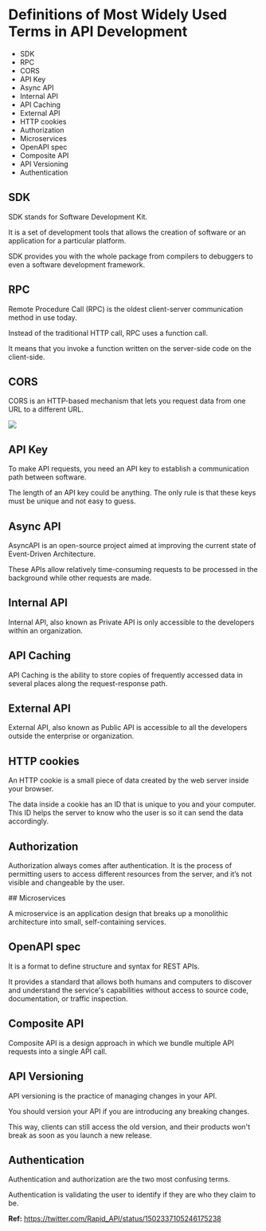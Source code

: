 # Definitions of Most Widely Used Terms in API Development

- SDK
- RPC
- CORS
- API Key
- Async API
- Internal API
- API Caching
- External API
- HTTP cookies
- Authorization
- Microservices
- OpenAPI spec
- Composite API
- API Versioning
- Authentication

## SDK

SDK stands for Software Development Kit.

It is a set of development tools that allows the creation of software or an application for a particular platform.

SDK provides you with the whole package from compilers to debuggers to even a software development framework.

## RPC

Remote Procedure Call (RPC) is the oldest client-server communication method in use today.

Instead of the traditional HTTP call, RPC uses a function call.

It means that you invoke a function written on the server-side code on the client-side.

## CORS

CORS is an HTTP-based mechanism that lets you request data from one URL to a different URL.

<img src="https://pbs.twimg.com/media/FNlfmXTXEAMx1h_?format=jpg&name=large">

## API Key

To make API requests, you need an API key to establish a communication path between software.

The length of an API key could be anything. The only rule is that these keys must be unique and not easy to guess.

## Async API

AsyncAPI is an open-source project aimed at improving the current state of Event-Driven Architecture.

These APIs allow relatively time-consuming requests to be processed in the background while other requests are made.

## Internal API

Internal API, also known as Private API is only accessible to the developers within an organization.

## API Caching

API Caching is the ability to store copies of frequently accessed data in several places along the request-response path.

## External API

External API, also known as Public API is accessible to all the developers outside the enterprise or organization.

## HTTP cookies

An HTTP cookie is a small piece of data created by the web server inside your browser.

The data inside a cookie has an ID that is unique to you and your computer. This ID helps the server to know who the user is so it can send the data accordingly.

## Authorization

Authorization always comes after authentication. It is the process of permitting users to access different resources from the server, and it’s not visible and changeable by the user.

## Microservices

A microservice is an application design that breaks up a monolithic architecture into small, self-containing services.

## OpenAPI spec

It is a format to define structure and syntax for REST APIs.

It provides a standard that allows both humans and computers to discover and understand the service's capabilities without access to source code, documentation, or traffic inspection.

## Composite API

Composite API is a design approach in which we bundle multiple API requests into a single API call.

## API Versioning

API versioning is the practice of managing changes in your API.

You should version your API if you are introducing any breaking changes.

This way, clients can still access the old version, and their products won't break as soon as you launch a new release.

## Authentication

Authentication and authorization are the two most confusing terms.

Authentication is validating the user to identify if they are who they claim to be.

**Ref:** https://twitter.com/Rapid_API/status/1502337105246175238
